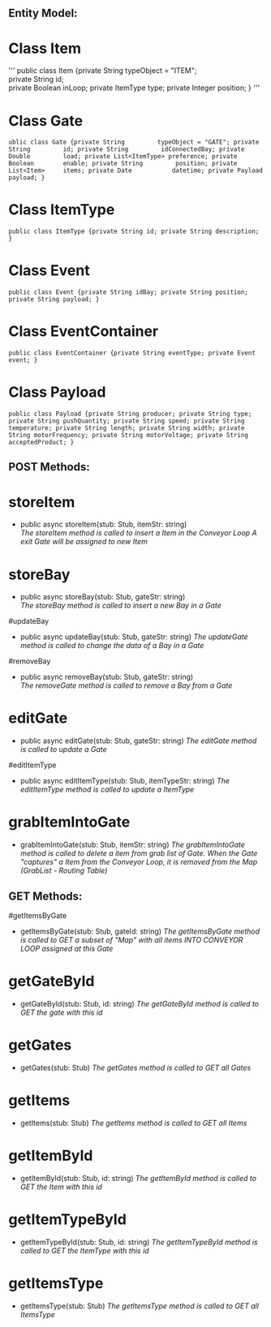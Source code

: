 
## Entity Model:

# Class Item
'''
public class Item {private String   typeObject = "ITEM";     
                    private String   id;   
                    private Boolean  inLoop; 
                    private ItemType type; 
                    private Integer  position; 
                    }
'''
# Class Gate
`ublic class Gate {private String         typeObject = "GATE";
                   private String         id;
                   private String         idConnectedBay;
                   private Double         load;
                   private List<ItemType> preference;
                   private Boolean        enable;
                   private String         position;
                   private List<Item>     items;
                   private Date           datetime;
                   private Payload        payload;
                   }
`
# Class ItemType
`public class ItemType {private String id;
                        private String description;
                        }
`
# Class Event
`public class Event {private String idBay;
                     private String position;
                     private String payload;
                     }
`
# Class EventContainer
`public class EventContainer {private String eventType;
                              private Event event;
                              }
`
# Class Payload
`public class Payload {private String producer;
                       private String type;
                       private String pushQuantity;
                       private String speed;
                       private String temperature;
                       private String length;
                       private String width;
                       private String motorFrequency;
                       private String motorVoltage;
                       private String acceptedProduct;
                       }
`
 
## POST Methods: 
# storeItem   
- public async storeItem(stub: Stub, itemStr: string)    
_The storeItem method is called to insert a Item in the Conveyor Loop 
A exit Gate will be assigned to new Item_    


# storeBay   
- public async storeBay(stub: Stub, gateStr: string)    
_The storeBay method is called to insert a new Bay in a Gate_


#updateBay    
- public async updateBay(stub: Stub, gateStr: string)
_The updateGate method is called to change the data of a Bay in a Gate_ 


#removeBay  
- public async removeBay(stub: Stub, gateStr: string)   
_The removeGate method is called to remove a Bay from a Gate_



# editGate    
- public async editGate(stub: Stub, gateStr: string)
_The editGate method is called to update a Gate_
 

#editItemType    
- public async editItemType(stub: Stub, itemTypeStr: string)
_The editItemType method is called to update a ItemType_  


# grabItemIntoGate   
- grabItemIntoGate(stub: Stub, itemStr: string)
_The grabItemIntoGate method is called to delete a item from grab list of Gate._ 
_When the Gate "captures" a Item from the Conveyor Loop, it is removed from the Map (GrabList - Routing Table)_  


## GET Methods: 

#getItemsByGate
- getItemsByGate(stub: Stub, gateId: string)
_The getItemsByGate method is called to GET a subset of "Map" with all items INTO CONVEYOR LOOP assigned at this Gate_  

# getGateById
- getGateById(stub: Stub, id: string)
_The getGateById method is called to GET the gate with this id_


# getGates  
- getGates(stub: Stub)
_The getGates method is called to GET all Gates_


# getItems
- getItems(stub: Stub)
_The getItems method is called to GET all Items_  


# getItemById
- getItemById(stub: Stub, id: string)
_The getItemById method is called to GET the Item with this id_  

# getItemTypeById
- getItemTypeById(stub: Stub, id: string)
_The getItemTypeById method is called to GET the ItemType with this id_ 

# getItemsType
- getItemsType(stub: Stub)
_The getItemsType method is called to GET all ItemsType_  













